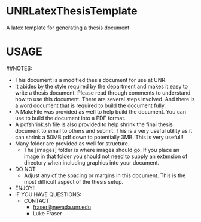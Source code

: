 # UNRLatexThesisTemplate
A latex template for generating a thesis document

# USAGE

##NOTES:
 - This document is a modified thesis document for use at UNR.
 - It abides by the style required by the department and makes it easy to
   write a thesis document. Please read through comments to understand how to
   use this document. There are several steps involved. And there is a word
   document that is required to build the document fully.
 - A MakeFile was provided as well to help build the document. You can use
   to build the document into a PDF format.
 - A pdfshrink.sh file is also provided to help shrink the final thesis
   document to email to others and submit. This is a very useful utility as it
   can shrink a 50MB pdf down to potentially 3MB. This is very useful!!
 - Many folder are provided as well for structure. 
   - The [images] folder is where images should go. If you place an image in
     that folder you should not need to supply an extension of directory when
     including graphics into your document.
 - DO NOT
   - Adjust any of the spacing or margins in this document. This is the most
     difficult aspect of the thesis setup.
 - ENJOY!!
 - IF YOU HAVE QUESTIONS:
   - CONTACT:
     - fraser@nevada.unr.edu
     - Luke Fraser
